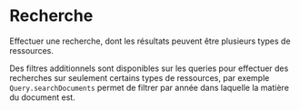 # Recherche

Effectuer une recherche, dont les résultats peuvent être plusieurs types de ressources.

Des filtres additionnels sont disponibles sur les queries pour effectuer des recherches sur seulement certains types de ressources, par exemple `Query.searchDocuments` permet de filtrer par année dans laquelle la matière du document est.
